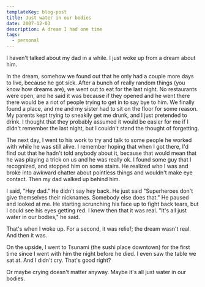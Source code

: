 ```yaml
---
templateKey: blog-post
title: Just water in our bodies
date: 2007-12-03
description: A dream I had one time
tags:
  - personal
---
```


I haven't talked about my dad in a while. I just woke up from a dream about him. 

In the dream, somehow we found out that he only had a couple more days to live, because he got sick. After a bunch of really random things (you know how dreams are), we went out to eat for the last night. No restaurants were open, and he said it was because if they opened and he went there there would be a riot of people trying to get in to say bye to him. We finally found a place, and me and my sister had to sit on the floor for some reason. My parents kept trying to sneakily get me drunk, and I just pretended to drink. I thought that they probably assumed it would be easier for me if I didn't remember the last night, but I couldn't stand the thought of forgetting.

The next day, I went to his work to try and talk to some people he worked with while he was still alive. I remember hoping that when I got there, I'd find out that he hadn't told anybody about it, because that would mean that he was playing a trick on us and he was really ok. I found some guy that I recognized, and stopped him on some stairs. He realized who I was and broke into awkward chatter about pointless things and wouldn't make eye contact. Then my dad walked up behind him.

I said, "Hey dad." He didn't say hey back. He just said "Superheroes don't give themselves their nicknames. Somebody else does that." He paused and looked at me. He starting scrunching his face up to fight back tears, but I could see his eyes getting red. I knew then that it was real. "It's all just water in our bodies," he said.

That's when I woke up. For a second, it was relief; the dream wasn't real. And then it was.

On the upside, I went to Tsunami (the sushi place downtown) for the first time since I went with him the night before he died. I even saw the table we sat at. And I didn't cry. That's good right? 

Or maybe crying doesn't matter anyway. Maybe it's all just water in our bodies.